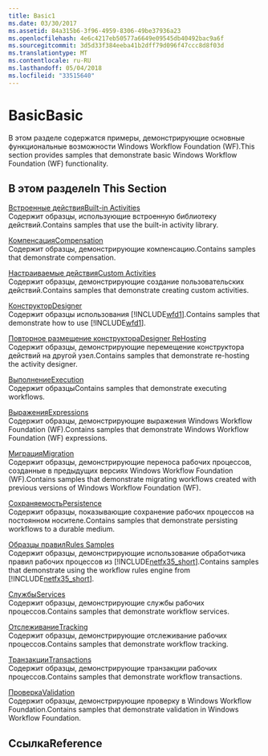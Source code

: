 ```yaml
---
title: Basic1
ms.date: 03/30/2017
ms.assetid: 84a315b6-3f96-4959-8306-49be37936a23
ms.openlocfilehash: 4e6c4217eb50577a6649e09545db40492bac9a6f
ms.sourcegitcommit: 3d5d33f384eeba41b2dff79d096f47ccc8d8f03d
ms.translationtype: MT
ms.contentlocale: ru-RU
ms.lasthandoff: 05/04/2018
ms.locfileid: "33515640"
---
```

# <a name="basic"></a><span data-ttu-id="4a9c8-102">Basic</span><span class="sxs-lookup"><span data-stu-id="4a9c8-102">Basic</span></span>
<span data-ttu-id="4a9c8-103">В этом разделе содержатся примеры, демонстрирующие основные функциональные возможности Windows Workflow Foundation (WF).</span><span class="sxs-lookup"><span data-stu-id="4a9c8-103">This section provides samples that demonstrate basic Windows Workflow Foundation (WF) functionality.</span></span>  
  
## <a name="in-this-section"></a><span data-ttu-id="4a9c8-104">В этом разделе</span><span class="sxs-lookup"><span data-stu-id="4a9c8-104">In This Section</span></span>  
 [<span data-ttu-id="4a9c8-105">Встроенные действия</span><span class="sxs-lookup"><span data-stu-id="4a9c8-105">Built-in Activities</span></span>](../../../../docs/framework/windows-workflow-foundation/samples/built-in-activities.md)  
 <span data-ttu-id="4a9c8-106">Содержит образцы, использующие встроенную библиотеку действий.</span><span class="sxs-lookup"><span data-stu-id="4a9c8-106">Contains samples that use the built-in activity library.</span></span>  
  
 [<span data-ttu-id="4a9c8-107">Компенсация</span><span class="sxs-lookup"><span data-stu-id="4a9c8-107">Compensation</span></span>](../../../../docs/framework/windows-workflow-foundation/samples/compensation-samples.md)  
 <span data-ttu-id="4a9c8-108">Содержит образцы, демонстрирующие компенсацию.</span><span class="sxs-lookup"><span data-stu-id="4a9c8-108">Contains samples that demonstrate compensation.</span></span>  
  
 [<span data-ttu-id="4a9c8-109">Настраиваемые действия</span><span class="sxs-lookup"><span data-stu-id="4a9c8-109">Custom Activities</span></span>](../../../../docs/framework/windows-workflow-foundation/samples/custom-activities.md)  
 <span data-ttu-id="4a9c8-110">Содержит образцы, демонстрирующие создание пользовательских действий.</span><span class="sxs-lookup"><span data-stu-id="4a9c8-110">Contains samples that demonstrate creating custom activities.</span></span>  
  
 [<span data-ttu-id="4a9c8-111">Конструктор</span><span class="sxs-lookup"><span data-stu-id="4a9c8-111">Designer</span></span>](../../../../docs/framework/windows-workflow-foundation/samples/designer.md)  
 <span data-ttu-id="4a9c8-112">Содержит образцы использования [!INCLUDE[wfd1](../../../../includes/wfd1-md.md)].</span><span class="sxs-lookup"><span data-stu-id="4a9c8-112">Contains samples that demonstrate how to use [!INCLUDE[wfd1](../../../../includes/wfd1-md.md)].</span></span>  
  
 [<span data-ttu-id="4a9c8-113">Повторное размещение конструктора</span><span class="sxs-lookup"><span data-stu-id="4a9c8-113">Designer ReHosting</span></span>](../../../../docs/framework/windows-workflow-foundation/samples/designer-rehosting.md)  
 <span data-ttu-id="4a9c8-114">Содержит образцы, демонстрирующие перемещение конструктора действий на другой узел.</span><span class="sxs-lookup"><span data-stu-id="4a9c8-114">Contains samples that demonstrate re-hosting the activity designer.</span></span>  
  
 [<span data-ttu-id="4a9c8-115">Выполнение</span><span class="sxs-lookup"><span data-stu-id="4a9c8-115">Execution</span></span>](../../../../docs/framework/windows-workflow-foundation/samples/execution.md)  
 <span data-ttu-id="4a9c8-116">Содержит образцы</span><span class="sxs-lookup"><span data-stu-id="4a9c8-116">Contains samples that demonstrate executing workflows.</span></span>  
  
 [<span data-ttu-id="4a9c8-117">Выражения</span><span class="sxs-lookup"><span data-stu-id="4a9c8-117">Expressions</span></span>](../../../../docs/framework/windows-workflow-foundation/samples/expressions.md)  
 <span data-ttu-id="4a9c8-118">Содержит образцы, демонстрирующие выражения Windows Workflow Foundation (WF).</span><span class="sxs-lookup"><span data-stu-id="4a9c8-118">Contains samples that demonstrate Windows Workflow Foundation (WF) expressions.</span></span>  
  
 [<span data-ttu-id="4a9c8-119">Миграция</span><span class="sxs-lookup"><span data-stu-id="4a9c8-119">Migration</span></span>](../../../../docs/framework/windows-workflow-foundation/samples/migration.md)  
 <span data-ttu-id="4a9c8-120">Содержит образцы, демонстрирующие переноса рабочих процессов, созданные в предыдущих версиях Windows Workflow Foundation (WF).</span><span class="sxs-lookup"><span data-stu-id="4a9c8-120">Contains samples that demonstrate migrating workflows created with previous versions of Windows Workflow Foundation (WF).</span></span>  
  
 [<span data-ttu-id="4a9c8-121">Сохраняемость</span><span class="sxs-lookup"><span data-stu-id="4a9c8-121">Persistence</span></span>](../../../../docs/framework/windows-workflow-foundation/samples/persistence.md)  
 <span data-ttu-id="4a9c8-122">Содержит образцы, показывающие сохранение рабочих процессов на постоянном носителе.</span><span class="sxs-lookup"><span data-stu-id="4a9c8-122">Contains samples that demonstrate persisting workflows to a durable medium.</span></span>  
  
 [<span data-ttu-id="4a9c8-123">Образцы правил</span><span class="sxs-lookup"><span data-stu-id="4a9c8-123">Rules Samples</span></span>](../../../../docs/framework/windows-workflow-foundation/samples/rules-samples.md)  
 <span data-ttu-id="4a9c8-124">Содержит образцы, демонстрирующие использование обработчика правил рабочих процессов из [!INCLUDE[netfx35_short](../../../../includes/netfx35-short-md.md)].</span><span class="sxs-lookup"><span data-stu-id="4a9c8-124">Contains samples that demonstrate using the workflow rules engine from [!INCLUDE[netfx35_short](../../../../includes/netfx35-short-md.md)].</span></span>  
  
 [<span data-ttu-id="4a9c8-125">Службы</span><span class="sxs-lookup"><span data-stu-id="4a9c8-125">Services</span></span>](../../../../docs/framework/windows-workflow-foundation/samples/services.md)  
 <span data-ttu-id="4a9c8-126">Содержит образцы, демонстрирующие службы рабочих процессов.</span><span class="sxs-lookup"><span data-stu-id="4a9c8-126">Contains samples that demonstrate workflow services.</span></span>  
  
 [<span data-ttu-id="4a9c8-127">Отслеживание</span><span class="sxs-lookup"><span data-stu-id="4a9c8-127">Tracking</span></span>](../../../../docs/framework/windows-workflow-foundation/samples/tracking.md)  
 <span data-ttu-id="4a9c8-128">Содержит образцы, демонстрирующие отслеживание рабочих процессов.</span><span class="sxs-lookup"><span data-stu-id="4a9c8-128">Contains samples that demonstrate workflow tracking.</span></span>  
  
 [<span data-ttu-id="4a9c8-129">Транзакции</span><span class="sxs-lookup"><span data-stu-id="4a9c8-129">Transactions</span></span>](../../../../docs/framework/windows-workflow-foundation/samples/transactions.md)  
 <span data-ttu-id="4a9c8-130">Содержит образцы, демонстрирующие транзакции рабочих процессов.</span><span class="sxs-lookup"><span data-stu-id="4a9c8-130">Contains samples that demonstrate workflow transactions.</span></span>  
  
 [<span data-ttu-id="4a9c8-131">Проверка</span><span class="sxs-lookup"><span data-stu-id="4a9c8-131">Validation</span></span>](../../../../docs/framework/windows-workflow-foundation/samples/validation.md)  
 <span data-ttu-id="4a9c8-132">Содержит образцы, демонстрирующие проверку в Windows Workflow Foundation.</span><span class="sxs-lookup"><span data-stu-id="4a9c8-132">Contains samples that demonstrate validation in Windows Workflow Foundation.</span></span>  
  
## <a name="reference"></a><span data-ttu-id="4a9c8-133">Ссылка</span><span class="sxs-lookup"><span data-stu-id="4a9c8-133">Reference</span></span>
